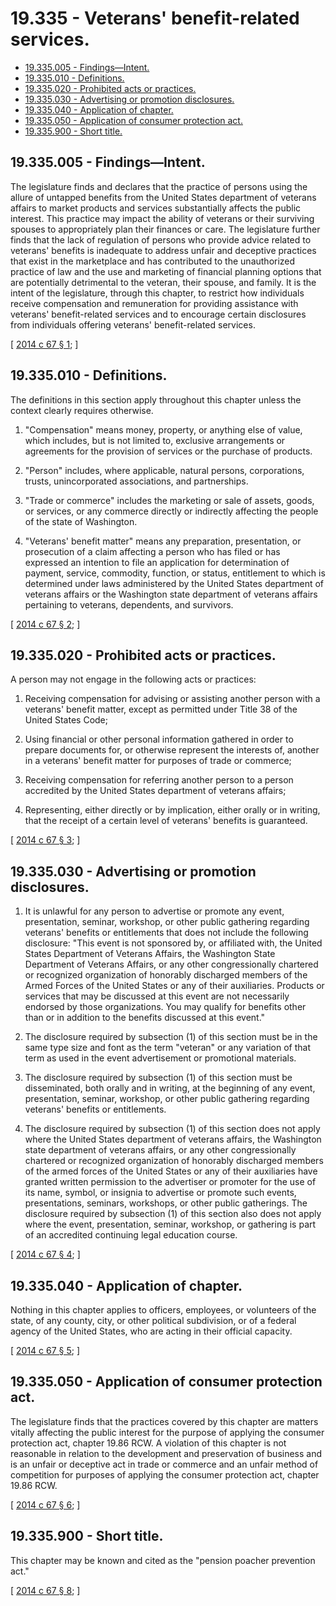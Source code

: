 # 19.335 - Veterans' benefit-related services.
* [19.335.005 - Findings—Intent.](#19335005---findingsintent)
* [19.335.010 - Definitions.](#19335010---definitions)
* [19.335.020 - Prohibited acts or practices.](#19335020---prohibited-acts-or-practices)
* [19.335.030 - Advertising or promotion disclosures.](#19335030---advertising-or-promotion-disclosures)
* [19.335.040 - Application of chapter.](#19335040---application-of-chapter)
* [19.335.050 - Application of consumer protection act.](#19335050---application-of-consumer-protection-act)
* [19.335.900 - Short title.](#19335900---short-title)
## 19.335.005 - Findings—Intent.
The legislature finds and declares that the practice of persons using the allure of untapped benefits from the United States department of veterans affairs to market products and services substantially affects the public interest. This practice may impact the ability of veterans or their surviving spouses to appropriately plan their finances or care. The legislature further finds that the lack of regulation of persons who provide advice related to veterans' benefits is inadequate to address unfair and deceptive practices that exist in the marketplace and has contributed to the unauthorized practice of law and the use and marketing of financial planning options that are potentially detrimental to the veteran, their spouse, and family. It is the intent of the legislature, through this chapter, to restrict how individuals receive compensation and remuneration for providing assistance with veterans' benefit-related services and to encourage certain disclosures from individuals offering veterans' benefit-related services.

\[ [2014 c 67 § 1](http://lawfilesext.leg.wa.gov/biennium/2013-14/Pdf/Bills/Session%20Laws/Senate/6208.SL.pdf?cite=2014%20c%2067%20§%201); \]

## 19.335.010 - Definitions.
The definitions in this section apply throughout this chapter unless the context clearly requires otherwise.

1. "Compensation" means money, property, or anything else of value, which includes, but is not limited to, exclusive arrangements or agreements for the provision of services or the purchase of products.

2. "Person" includes, where applicable, natural persons, corporations, trusts, unincorporated associations, and partnerships.

3. "Trade or commerce" includes the marketing or sale of assets, goods, or services, or any commerce directly or indirectly affecting the people of the state of Washington.

4. "Veterans' benefit matter" means any preparation, presentation, or prosecution of a claim affecting a person who has filed or has expressed an intention to file an application for determination of payment, service, commodity, function, or status, entitlement to which is determined under laws administered by the United States department of veterans affairs or the Washington state department of veterans affairs pertaining to veterans, dependents, and survivors.

\[ [2014 c 67 § 2](http://lawfilesext.leg.wa.gov/biennium/2013-14/Pdf/Bills/Session%20Laws/Senate/6208.SL.pdf?cite=2014%20c%2067%20§%202); \]

## 19.335.020 - Prohibited acts or practices.
A person may not engage in the following acts or practices:

1. Receiving compensation for advising or assisting another person with a veterans' benefit matter, except as permitted under Title 38 of the United States Code;

2. Using financial or other personal information gathered in order to prepare documents for, or otherwise represent the interests of, another in a veterans' benefit matter for purposes of trade or commerce;

3. Receiving compensation for referring another person to a person accredited by the United States department of veterans affairs;

4. Representing, either directly or by implication, either orally or in writing, that the receipt of a certain level of veterans' benefits is guaranteed.

\[ [2014 c 67 § 3](http://lawfilesext.leg.wa.gov/biennium/2013-14/Pdf/Bills/Session%20Laws/Senate/6208.SL.pdf?cite=2014%20c%2067%20§%203); \]

## 19.335.030 - Advertising or promotion disclosures.
1. It is unlawful for any person to advertise or promote any event, presentation, seminar, workshop, or other public gathering regarding veterans' benefits or entitlements that does not include the following disclosure: "This event is not sponsored by, or affiliated with, the United States Department of Veterans Affairs, the Washington State Department of Veterans Affairs, or any other congressionally chartered or recognized organization of honorably discharged members of the Armed Forces of the United States or any of their auxiliaries. Products or services that may be discussed at this event are not necessarily endorsed by those organizations. You may qualify for benefits other than or in addition to the benefits discussed at this event."

2. The disclosure required by subsection (1) of this section must be in the same type size and font as the term "veteran" or any variation of that term as used in the event advertisement or promotional materials.

3. The disclosure required by subsection (1) of this section must be disseminated, both orally and in writing, at the beginning of any event, presentation, seminar, workshop, or other public gathering regarding veterans' benefits or entitlements.

4. The disclosure required by subsection (1) of this section does not apply where the United States department of veterans affairs, the Washington state department of veterans affairs, or any other congressionally chartered or recognized organization of honorably discharged members of the armed forces of the United States or any of their auxiliaries have granted written permission to the advertiser or promoter for the use of its name, symbol, or insignia to advertise or promote such events, presentations, seminars, workshops, or other public gatherings. The disclosure required by subsection (1) of this section also does not apply where the event, presentation, seminar, workshop, or gathering is part of an accredited continuing legal education course.

\[ [2014 c 67 § 4](http://lawfilesext.leg.wa.gov/biennium/2013-14/Pdf/Bills/Session%20Laws/Senate/6208.SL.pdf?cite=2014%20c%2067%20§%204); \]

## 19.335.040 - Application of chapter.
Nothing in this chapter applies to officers, employees, or volunteers of the state, of any county, city, or other political subdivision, or of a federal agency of the United States, who are acting in their official capacity.

\[ [2014 c 67 § 5](http://lawfilesext.leg.wa.gov/biennium/2013-14/Pdf/Bills/Session%20Laws/Senate/6208.SL.pdf?cite=2014%20c%2067%20§%205); \]

## 19.335.050 - Application of consumer protection act.
The legislature finds that the practices covered by this chapter are matters vitally affecting the public interest for the purpose of applying the consumer protection act, chapter 19.86 RCW. A violation of this chapter is not reasonable in relation to the development and preservation of business and is an unfair or deceptive act in trade or commerce and an unfair method of competition for purposes of applying the consumer protection act, chapter 19.86 RCW.

\[ [2014 c 67 § 6](http://lawfilesext.leg.wa.gov/biennium/2013-14/Pdf/Bills/Session%20Laws/Senate/6208.SL.pdf?cite=2014%20c%2067%20§%206); \]

## 19.335.900 - Short title.
This chapter may be known and cited as the "pension poacher prevention act."

\[ [2014 c 67 § 8](http://lawfilesext.leg.wa.gov/biennium/2013-14/Pdf/Bills/Session%20Laws/Senate/6208.SL.pdf?cite=2014%20c%2067%20§%208); \]

